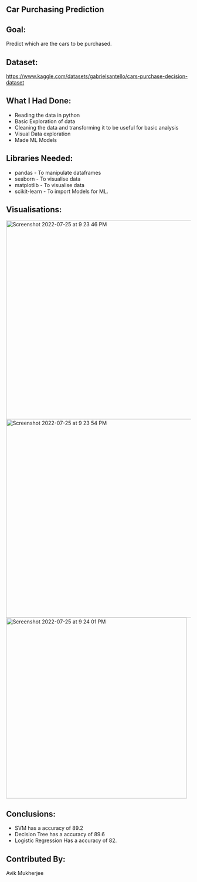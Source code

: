 ## **Car Purchasing Prediction** ##

## **Goal:** ##

Predict which are the cars to be purchased.

## **Dataset:** ##
https://www.kaggle.com/datasets/gabrielsantello/cars-purchase-decision-dataset

## **What I Had Done:** ##
* Reading the data in python
* Basic Exploration of data
* Cleaning the data and transforming it to be useful for basic analysis 
* Visual Data exploration
* Made ML Models

## **Libraries Needed:** ##
* pandas - To manipulate dataframes
* seaborn - To visualise data
* matplotlib - To visualise data
* scikit-learn - To import Models for ML.

## **Visualisations:** ##
<img width="542" alt="Screenshot 2022-07-25 at 9 23 46 PM" src="https://user-images.githubusercontent.com/77090462/180823321-b38d0ff2-0d7c-4cd0-a354-461c1a447e2e.png">

<img width="542" alt="Screenshot 2022-07-25 at 9 23 54 PM" src="https://user-images.githubusercontent.com/77090462/180823340-4a69eede-5b5d-40c9-987d-e1877985d243.png">


<img width="493" alt="Screenshot 2022-07-25 at 9 24 01 PM" src="https://user-images.githubusercontent.com/77090462/180823348-0e705edf-8713-48fd-972a-905ff6c9ce77.png">




## **Conclusions:** ##
*	SVM has a accuracy of 89.2
* Decision Tree has a accuracy of 89.6
* Logistic Regression Has a accuracy of 82.

## **Contributed By:** ##
Avik Mukherjee 
